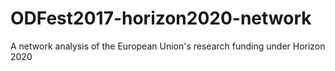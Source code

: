 # ODFest2017-horizon2020-network
A network analysis of the European Union's research funding under Horizon 2020 
